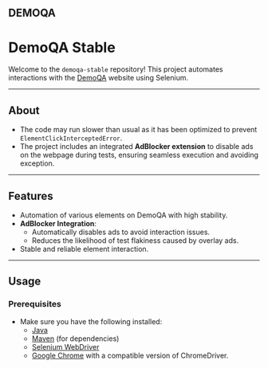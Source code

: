 **DEMOQA**
---

# **DemoQA Stable**
Welcome to the `demoqa-stable` repository! This project automates interactions with the [DemoQA](https://demoqa.com) website using Selenium.

---

## **About**
- The code may run slower than usual as it has been optimized to prevent `ElementClickInterceptedError`.
- The project includes an integrated **AdBlocker extension** to disable ads on the webpage during tests, ensuring seamless execution and avoiding exception.

---

## **Features**
- Automation of various elements on DemoQA with high stability.
- **AdBlocker Integration**:
  - Automatically disables ads to avoid interaction issues.
  - Reduces the likelihood of test flakiness caused by overlay ads.
- Stable and reliable element interaction.

---

## **Usage**
### **Prerequisites**
- Make sure you have the following installed:
  - [Java](https://www.oracle.com/java/technologies/javase-downloads.html)
  - [Maven](https://maven.apache.org/download.cgi) (for dependencies)
  - [Selenium WebDriver](https://www.selenium.dev/downloads/)
  - [Google Chrome](https://www.google.com/chrome/) with a compatible version of ChromeDriver.

